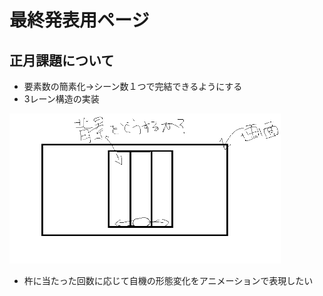 # 最終発表用ページ

## 正月課題について
- 要素数の簡素化→シーン数１つで完結できるようにする
- 3レーン構造の実装

<img src="images/イメージ画像.png" aly="" style="height : 240px">

- 杵に当たった回数に応じて自機の形態変化をアニメーションで表現したい
